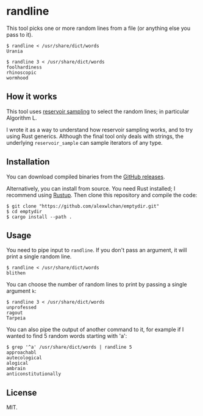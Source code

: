 # randline

This tool picks one or more random lines from a file (or anything else you pass to it).

```console
$ randline < /usr/share/dict/words
Urania

$ randline 3 < /usr/share/dict/words
foolhardiness
rhinoscopic
wormhood
```




## How it works

This tool uses [reservoir sampling](https://en.wikipedia.org/wiki/Reservoir_sampling) to select the random lines; in particular Algorithm L.

I wrote it as a way to understand how reservoir sampling works, and to try using Rust generics.
Although the final tool only deals with strings, the underlying `reservoir_sample` can sample iterators of any type.





## Installation

You can download compiled binaries from the [GitHub releases](https://github.com/alexwlchan/randline/releases).

Alternatively, you can install from source.
You need Rust installed; I recommend using [Rustup].
Then clone this repository and compile the code:

```console
$ git clone "https://github.com/alexwlchan/emptydir.git"
$ cd emptydir
$ cargo install --path .
```

[Rustup]: https://rustup.rs/





## Usage

You need to pipe input to `randline`.
If you don't pass an argument, it will print a single random line.

```console
$ randline < /usr/share/dict/words
blithen
```

You can choose the number of random lines to print by passing a single argument `k`:

```console
$ randline 3 < /usr/share/dict/words
unprofessed
ragout
Tarpeia
```

You can also pipe the output of another command to it, for example if I wanted to find 5 random words starting with 'a':

```console
$ grep '^a' /usr/share/dict/words | randline 5
approachabl
autecological
alogical
ambrain
anticonstitutionally
```







## License

MIT.

